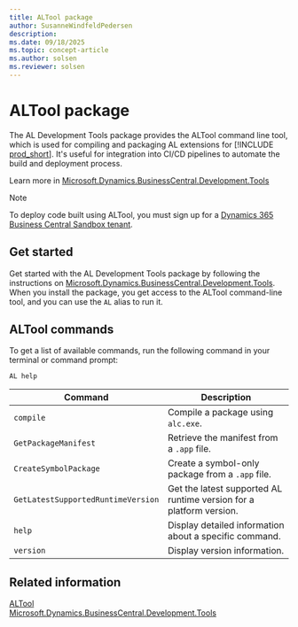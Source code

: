 ```yaml
---
title: ALTool package
author: SusanneWindfeldPedersen
description: 
ms.date: 09/18/2025
ms.topic: concept-article
ms.author: solsen
ms.reviewer: solsen
---
```



# ALTool package

The AL Development Tools package provides the ALTool command line tool, which is used for compiling and packaging AL extensions for [!INCLUDE [prod_short](includes/prod_short.md)]. It's useful for integration into CI/CD pipelines to automate the build and deployment process.

Learn more in [Microsoft.Dynamics.BusinessCentral.Development.Tools](https://www.nuget.org/packages/Microsoft.Dynamics.BusinessCentral.Development.Tools)

> [!NOTE]  
> To deploy code built using ALTool, you must sign up for a [Dynamics 365 Business Central Sandbox tenant](https://aka.ms/getsandboxforbusinesscentral).

## Get started

Get started with the AL Development Tools package by following the instructions on [Microsoft.Dynamics.BusinessCentral.Development.Tools](https://www.nuget.org/packages/Microsoft.Dynamics.BusinessCentral.Development.Tools). When you install the package, you get access to the ALTool command-line tool, and you can use the `AL` alias to run it.

## ALTool commands

To get a list of available commands, run the following command in your terminal or command prompt:

```shell
AL help
```

| Command                        | Description                                           |
|--------------------------------|-------------------------------------------------------|
| `compile`                      | Compile a package using `alc.exe`.  |
| `GetPackageManifest`           | Retrieve the manifest from a `.app` file.            |
| `CreateSymbolPackage`          | Create a symbol-only package from a `.app` file.     |
| `GetLatestSupportedRuntimeVersion` | Get the latest supported AL runtime version for a platform version. |
| `help`                         | Display detailed information about a specific command. |
| `version`                      | Display version information.                         |

## Related information

[ALTool](devenv-altool.md)  
[Microsoft.Dynamics.BusinessCentral.Development.Tools](https://www.nuget.org/packages/Microsoft.Dynamics.BusinessCentral.Development.Tools)